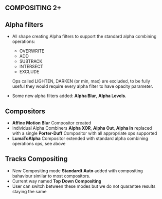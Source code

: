## COMPOSITING 2+



## Alpha filters
  * All shape creating Alpha filters to support the standard alpha combining operations:

	* OVERWRITE
	* ADD
	* SUBTRACK
	* INTERSECT
	* EXCLUDE

	Ops called LIGHTEN, DARKEN (or min, max) are excluded, to be fully useful they would require every alpha filter to have opacity parameter.

  * Some new alpha filters added: **Alpha Blur**, **Alpha Levels**.


## Compositors
  * **Affine Motion Blur** Compositor created
  * Individual Alpha Combiners **Alpha XOR**, **Alpha Out**, **Alpha In** replaced with a single **Porter-Duff** Compositor with all appropriate ops supported
  * **LumaToAlpha** Compositor extended with standard alpha combining operations ops, see above

## Tracks Compositing
  * New Compositing mode **Standardt Auto** added with compositing bahaviour similar to most compositors.
  * Current way named **Top Down Compositing**
  * User can switch between these modes but we do not quarantee results staying the same




